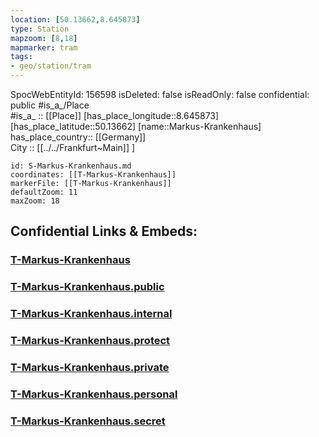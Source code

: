 ```yaml
---
location: [50.13662,8.645873] 
type: Station 
mapzoom: [8,18] 
mapmarker: tram 
tags:
- geo/station/tram
---
```

SpocWebEntityId: 156598
isDeleted: false
isReadOnly: false
confidential: public
#is_a_/Place  
#is_a_ :: [[Place]] 
[has_place_longitude::8.645873] 
[has_place_latitude::50.13662] 
[name::Markus-Krankenhaus] 
has_place_country:: [[Germany]]  
City :: [[../../Frankfurt~Main]] ] 


```leaflet
id: S-Markus-Krankenhaus.md
coordinates: [[T-Markus-Krankenhaus]] 
markerFile: [[T-Markus-Krankenhaus]] 
defaultZoom: 11 
maxZoom: 18
```


## Confidential Links & Embeds: 

### [T-Markus-Krankenhaus](/_Standards/Earth/Continent/Europe/Europe~Central/Germany/Germany~West/Hessen/counties~Hessen/Frankfurt~Main/Stations-FFM~T/T-Markus-Krankenhaus.md) 

### [T-Markus-Krankenhaus.public](/_public/Earth/Continent/Europe/Europe~Central/Germany/Germany~West/Hessen/counties~Hessen/Frankfurt~Main/Stations-FFM~T/T-Markus-Krankenhaus.public.md) 

### [T-Markus-Krankenhaus.internal](/_internal/Earth/Continent/Europe/Europe~Central/Germany/Germany~West/Hessen/counties~Hessen/Frankfurt~Main/Stations-FFM~T/T-Markus-Krankenhaus.internal.md) 

### [T-Markus-Krankenhaus.protect](/_protect/Earth/Continent/Europe/Europe~Central/Germany/Germany~West/Hessen/counties~Hessen/Frankfurt~Main/Stations-FFM~T/T-Markus-Krankenhaus.protect.md) 

### [T-Markus-Krankenhaus.private](/_private/Earth/Continent/Europe/Europe~Central/Germany/Germany~West/Hessen/counties~Hessen/Frankfurt~Main/Stations-FFM~T/T-Markus-Krankenhaus.private.md) 

### [T-Markus-Krankenhaus.personal](/_personal/Earth/Continent/Europe/Europe~Central/Germany/Germany~West/Hessen/counties~Hessen/Frankfurt~Main/Stations-FFM~T/T-Markus-Krankenhaus.personal.md) 

### [T-Markus-Krankenhaus.secret](/_secret/Earth/Continent/Europe/Europe~Central/Germany/Germany~West/Hessen/counties~Hessen/Frankfurt~Main/Stations-FFM~T/T-Markus-Krankenhaus.secret.md)

